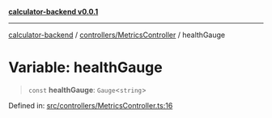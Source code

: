 [**calculator-backend v0.0.1**](../../../README.md)

***

[calculator-backend](../../../modules.md) / [controllers/MetricsController](../README.md) / healthGauge

# Variable: healthGauge

> `const` **healthGauge**: `Gauge`\<`string`\>

Defined in: [src/controllers/MetricsController.ts:16](https://github.com/HessuRessu/calculator-backend/blob/9e0113add544d8bb9a8dd325db0bf2d995df2eea/src/controllers/MetricsController.ts#L16)
